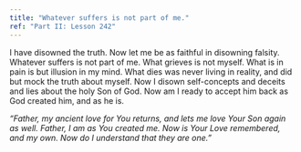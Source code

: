 ```yaml
---
title: "Whatever suffers is not part of me."
ref: "Part II: Lesson 242"
---
```


I have disowned the truth. Now let me be as faithful in disowning
falsity. Whatever suffers is not part of me. What grieves is not myself.
What is in pain is but illusion in my mind. What dies was never living in
reality, and did but mock the truth about myself. Now I disown
self-concepts and deceits and lies about the holy Son of God. Now am I
ready to accept him back as God created him, and as he is.

*“Father, my ancient love for You returns, and lets me love Your Son
again as well. Father, I am as You created me. Now is Your Love
remembered, and my own. Now do I understand that they are one.”*

